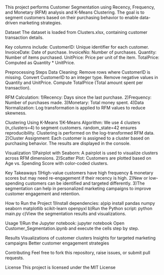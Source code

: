 This project performs Customer Segmentation using Recency, Frequency, and Monetary (RFM) analysis and K-Means Clustering.
The goal is to segment customers based on their purchasing behavior to enable data-driven marketing strategies.

Dataset
The dataset is loaded from Clusters.xlsx, containing customer transaction details.

Key columns include:
CustomerID: Unique identifier for each customer.
InvoiceDate: Date of purchase.
InvoiceNo: Number of purchases.
Quantity: Number of items purchased.
UnitPrice: Price per unit of the item.
TotalPrice: Computed as Quantity * UnitPrice.

Preprocessing Steps
Data Cleaning:
Remove rows where CustomerID is missing.
Convert CustomerID to an integer type.
Remove negative values in Quantity and UnitPrice.
Compute TotalPrice (Total amount spent per transaction).

RFM Calculation:
1)Recency: Days since the last purchase.
2)Frequency: Number of purchases made.
3)Monetary: Total money spent.
4)Data Normalization: Log transformation is applied to RFM values to reduce skewness.

Clustering Using K-Means
1)K-Means Algorithm:
We use 4 clusters (n_clusters=4) to segment customers.
random_state=42 ensures reproducibility.
Clustering is performed on the log-transformed RFM data.
2)Cluster Assignment:
Each customer is assigned to a cluster based on purchasing behavior.
The results are displayed in the console.

Visualization
1)Pairplot with Seaborn:
A pairplot is used to visualize clusters across RFM dimensions.
2)Scatter Plot:
Customers are plotted based on Age vs. Spending Score with color-coded clusters.

Key Takeaways
1)High-value customers have high frequency & monetary scores but may need re-engagement if their recency is high.
2)New or low-spending customers can be identified and targeted differently.
3)The segmentation can help in personalized marketing campaigns to improve customer engagement and retention.

How to Run the Project
1)Install dependencies:
a)pip install pandas numpy seaborn matplotlib scikit-learn openpyxl
b)Run the Python script:
python main.py
c)View the segmentation results and visualizations.

Usage
1)Run the Jupyter notebook:
jupyter notebook
Open Customer_Segmentation.ipynb and execute the cells step by step.

Results
Visualizations of customer clusters
Insights for targeted marketing campaigns
Better customer engagement strategies

Contributing
Feel free to fork this repository, raise issues, or submit pull requests.

License
This project is licensed under the MIT License
